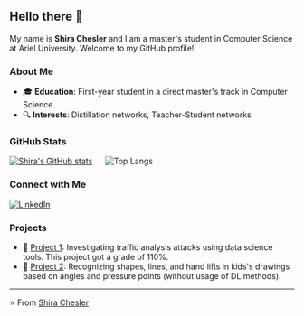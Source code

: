 ## Hello there 👋

My name is **Shira Chesler** and I am a master's student in Computer Science at Ariel University. Welcome to my GitHub profile!

### About Me
- 🎓 **Education**: First-year student in a direct master's track in Computer Science.
- 🔍 **Interests**: Distillation networks, Teacher-Student networks

### GitHub Stats
[![Shira's GitHub stats](https://github-readme-stats.vercel.app/api?username=shira-chesler&show_icons=true&theme=radical)](https://github.com/anuraghazra/github-readme-stats)
&emsp;
![Top Langs](https://github-readme-stats.vercel.app/api/top-langs/?username=shira-chesler&layout=compact&theme=radical)

### Connect with Me
[![LinkedIn](https://img.shields.io/badge/LinkedIn-0A66C2?style=for-the-badge&logo=linkedin&logoColor=white)](https://www.linkedin.com/in/shira-chesler-4438b5222/)


### Projects
- 🌟 [Project 1](https://github.com/shira-chesler/Networks_Final_Project): Investigating traffic analysis attacks using data science tools. This project got a grade of 110%.
- 🌟 [Project 2](https://github.com/shira-chesler/Data_visualization_project/tree/main): Recognizing shapes, lines, and hand lifts in kids's drawings based on angles and pressure points (without usage of DL methods).

---

⭐️ From [Shira Chesler](https://github.com/shira-chesler)
